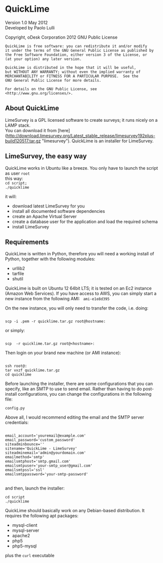 QuickLime
=========
Version 1.0 May 2012  
Developed by Paolo Lulli 

Copyright, oDesk Corporation 2012
GNU Public License 

    QuickLime is free software: you can redistribute it and/or modify
    it under the terms of the GNU General Public License as published by
    the Free Software Foundation, either version 3 of the License, or
    (at your option) any later version.

    QuickLime is distributed in the hope that it will be useful,
    but WITHOUT ANY WARRANTY; without even the implied warranty of
    MERCHANTABILITY or FITNESS FOR A PARTICULAR PURPOSE.  See the
    GNU General Public License for more details.

    For details on the GNU Public License, see <http://www.gnu.org/licenses/>.

About QuickLime
------------------------------

LimeSurvey is a GPL licensed software to create surveys; it runs nicely on
a LAMP stack. <br/>
You can download it from [here] (http://download.limesurvey.org/Latest_stable_release/limesurvey192plus-build120517.tar.gz "limesurvey").
QuickLime is an installer for LimeSurvey. 

LimeSurvey, the easy way
------------------------------

QuickLime works in Ubuntu like a breeze.
You only have to launch the script as user <code>root</code>
<br/>
this way:<br/>
<code>cd script; ./quicklime </code>

it will:

- download latest LimeSurvey for you
- install all documented software dependencies
- create an Apache Virtual Server 
- create a database user for the application and load the required schema
- install LimeSurvey

 
Requirements
------------
QuickLime is written in Python, therefore you will need a working install of Python, together with the following modules:

- urllib2
- tarfile
- shutil

QuickLime is built on Ubuntu 12 64bit LTS; it is tested on an Ec2 
instance (Amazon Web Services). If you have access to AWS, you can simply 
start a new instance from the following AMI: <code> ami-e1e8d395 </code>

On the new instance, you will only need to transfer the code, i.e. doing:

<code>
scp -i <secret-key>.pem -r quicklime.tar.gz root@hostname:
</code>

or simply:

<code>
scp  -r quicklime.tar.gz root@&lt;hostname&gt;:
</code>

Then login on your brand new machine (or AMI instance):

<code>
ssh root@<hostname>:
tar vxzf quicklime.tar.gz
cd quicklime
</code>

Before launching the installer, there are some configurations that you can 
specify, like an SMTP to use to send email. Rather than having to do 
post-install configurations, you can change the configurations in 
the following file:

<code>config.py</code>

Above all, I would recommend editing the email and the SMTP server credentials:

<pre>
<code>
email_account='youremail@example.com'
email_password='custom_password'
siteadminbounce=''
sitename='QuickLime - LimeSurvey'
siteadminemail='admin@yourdomain.com'
emailmethod='smtp'
emailsmtphost='smtp.gmail.com'
emailsmtpuser='your-smtp_user@gmail.com'
emailsmtpssl='ssl'
emailsmtppassword='your-smtp-password'
</code>
</pre>


and then, launch the installer:

<pre><code>cd script
./quicklime
</code></pre>

QuickLime should basically work on any Debian-based distribution. It requires 
the following apt packages:

- mysql-client
- mysql-server
- apache2
- php5
- php5-mysql

plus the <code>curl</code> executable
